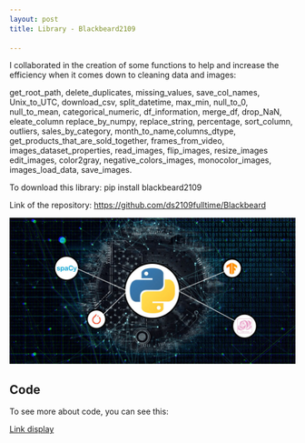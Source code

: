 ```yaml
---
layout: post
title: Library - Blackbeard2109

---
```


I collaborated in the creation of some functions to help and increase the efficiency when it comes down to cleaning data and images:

get_root_path, delete_duplicates, missing_values, save_col_names, Unix_to_UTC, download_csv, split_datetime, max_min, null_to_0, null_to_mean, categorical_numeric, df_information, merge_df, drop_NaN, eleate_column replace_by_numpy, replace_string, percentage, sort_column, outliers, sales_by_category, month_to_name,columns_dtype, get_products_that_are_sold_together, frames_from_video, images_dataset_properties, read_images, flip_images, resize_images edit_images, color2gray, negative_colors_images, monocolor_images, images_load_data, save_images.

To download this library: pip install blackbeard2109

Link of the repository: https://github.com/ds2109fulltime/Blackbeard

![Getting Started](https://raw.githubusercontent.com/carlos-hernandez1993/images_machinelearning/main/images/python-library-1.jpg)

## Code

To see more about code, you can see this: 

[Link display](https://github.com/carlos-hernandez1993/Blackbeard_2109)

